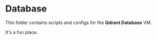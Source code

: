 # Database

This folder contains scripts and configs for the **Qdrant Database** VM.

It's a fun place. 